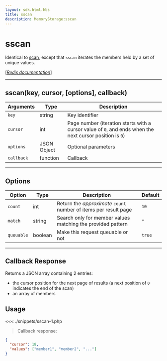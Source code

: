 ```yaml
---
layout: sdk.html.hbs
title: sscan
description: MemoryStorage:sscan
---
```


# sscan

Identical to [scan](/sdk-reference/php/3/memory-storage/scan), except that `sscan` iterates the members held by a set of unique values.

[[_Redis documentation_]](https://redis.io/commands/sscan)

---

## sscan(key, cursor, [options], callback)

| Arguments  | Type        | Description                                                                                              |
| ---------- | ----------- | -------------------------------------------------------------------------------------------------------- |
| `key`      | string      | Key identifier                                                                                           |
| `cursor`   | int         | Page number (iteration starts with a cursor value of `0`, and ends when the next cursor position is `0`) |
| `options`  | JSON Object | Optional parameters                                                                                      |
| `callback` | function    | Callback                                                                                                 |

---

## Options

| Option     | Type    | Description                                                      | Default |
| ---------- | ------- | ---------------------------------------------------------------- | ------- |
| `count`    | int     | Return the _approximate_ `count` number of items per result page | `10`    |
| `match`    | string  | Search only for member values matching the provided pattern      | `*`     |
| `queuable` | boolean | Make this request queuable or not                                | `true`  |

---

## Callback Response

Returns a JSON array containing 2 entries:

- the cursor position for the next page of results (a next position of `0` indicates the end of the scan)
- an array of members

## Usage

<<< ./snippets/sscan-1.php

> Callback response:

```json
{
  "cursor": 18,
  "values": ["member1", "member2", "..."]
}
```
